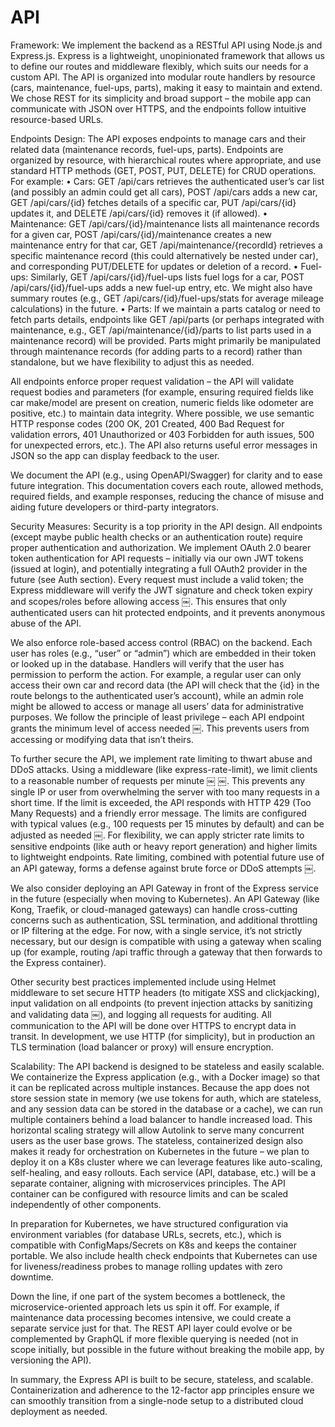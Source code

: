 # API

Framework: We implement the backend as a RESTful API using Node.js and Express.js. Express is a lightweight, unopinionated framework that allows us to define our routes and middleware flexibly, which suits our needs for a custom API. The API is organized into modular route handlers by resource (cars, maintenance, fuel-ups, parts), making it easy to maintain and extend. We chose REST for its simplicity and broad support – the mobile app can communicate with JSON over HTTPS, and the endpoints follow intuitive resource-based URLs.

Endpoints Design: The API exposes endpoints to manage cars and their related data (maintenance records, fuel-ups, parts). Endpoints are organized by resource, with hierarchical routes where appropriate, and use standard HTTP methods (GET, POST, PUT, DELETE) for CRUD operations. For example:
	•	Cars: GET /api/cars retrieves the authenticated user’s car list (and possibly an admin could get all cars), POST /api/cars adds a new car, GET /api/cars/{id} fetches details of a specific car, PUT /api/cars/{id} updates it, and DELETE /api/cars/{id} removes it (if allowed).
	•	Maintenance: GET /api/cars/{id}/maintenance lists all maintenance records for a given car, POST /api/cars/{id}/maintenance creates a new maintenance entry for that car, GET /api/maintenance/{recordId} retrieves a specific maintenance record (this could alternatively be nested under car), and corresponding PUT/DELETE for updates or deletion of a record.
	•	Fuel-ups: Similarly, GET /api/cars/{id}/fuel-ups lists fuel logs for a car, POST /api/cars/{id}/fuel-ups adds a new fuel-up entry, etc. We might also have summary routes (e.g., GET /api/cars/{id}/fuel-ups/stats for average mileage calculations) in the future.
	•	Parts: If we maintain a parts catalog or need to fetch parts details, endpoints like GET /api/parts (or perhaps integrated with maintenance, e.g., GET /api/maintenance/{id}/parts to list parts used in a maintenance record) will be provided. Parts might primarily be manipulated through maintenance records (for adding parts to a record) rather than standalone, but we have flexibility to adjust this as needed.

All endpoints enforce proper request validation – the API will validate request bodies and parameters (for example, ensuring required fields like car make/model are present on creation, numeric fields like odometer are positive, etc.) to maintain data integrity. Where possible, we use semantic HTTP response codes (200 OK, 201 Created, 400 Bad Request for validation errors, 401 Unauthorized or 403 Forbidden for auth issues, 500 for unexpected errors, etc.). The API also returns useful error messages in JSON so the app can display feedback to the user.

We document the API (e.g., using OpenAPI/Swagger) for clarity and to ease future integration. This documentation covers each route, allowed methods, required fields, and example responses, reducing the chance of misuse and aiding future developers or third-party integrators.

Security Measures: Security is a top priority in the API design. All endpoints (except maybe public health checks or an authentication route) require proper authentication and authorization. We implement OAuth 2.0 bearer token authentication for API requests – initially via our own JWT tokens (issued at login), and potentially integrating a full OAuth2 provider in the future (see Auth section). Every request must include a valid token; the Express middleware will verify the JWT signature and check token expiry and scopes/roles before allowing access ￼. This ensures that only authenticated users can hit protected endpoints, and it prevents anonymous abuse of the API.

We also enforce role-based access control (RBAC) on the backend. Each user has roles (e.g., “user” or “admin”) which are embedded in their token or looked up in the database. Handlers will verify that the user has permission to perform the action. For example, a regular user can only access their own car and record data (the API will check that the {id} in the route belongs to the authenticated user’s account), while an admin role might be allowed to access or manage all users’ data for administrative purposes. We follow the principle of least privilege – each API endpoint grants the minimum level of access needed ￼. This prevents users from accessing or modifying data that isn’t theirs.

To further secure the API, we implement rate limiting to thwart abuse and DDoS attacks. Using a middleware (like express-rate-limit), we limit clients to a reasonable number of requests per minute ￼ ￼. This prevents any single IP or user from overwhelming the server with too many requests in a short time. If the limit is exceeded, the API responds with HTTP 429 (Too Many Requests) and a friendly error message. The limits are configured with typical values (e.g., 100 requests per 15 minutes by default) and can be adjusted as needed ￼. For flexibility, we can apply stricter rate limits to sensitive endpoints (like auth or heavy report generation) and higher limits to lightweight endpoints. Rate limiting, combined with potential future use of an API gateway, forms a defense against brute force or DDoS attempts ￼.

We also consider deploying an API Gateway in front of the Express service in the future (especially when moving to Kubernetes). An API Gateway (like Kong, Traefik, or cloud-managed gateways) can handle cross-cutting concerns such as authentication, SSL termination, and additional throttling or IP filtering at the edge. For now, with a single service, it’s not strictly necessary, but our design is compatible with using a gateway when scaling up (for example, routing /api traffic through a gateway that then forwards to the Express container).

Other security best practices implemented include using Helmet middleware to set secure HTTP headers (to mitigate XSS and clickjacking), input validation on all endpoints (to prevent injection attacks by sanitizing and validating data ￼), and logging all requests for auditing. All communication to the API will be done over HTTPS to encrypt data in transit. In development, we use HTTP (for simplicity), but in production an TLS termination (load balancer or proxy) will ensure encryption.

Scalability: The API backend is designed to be stateless and easily scalable. We containerize the Express application (e.g., with a Docker image) so that it can be replicated across multiple instances. Because the app does not store session state in memory (we use tokens for auth, which are stateless, and any session data can be stored in the database or a cache), we can run multiple containers behind a load balancer to handle increased load. This horizontal scaling strategy will allow Autolink to serve many concurrent users as the user base grows. The stateless, containerized design also makes it ready for orchestration on Kubernetes in the future – we plan to deploy it on a K8s cluster where we can leverage features like auto-scaling, self-healing, and easy rollouts. Each service (API, database, etc.) will be a separate container, aligning with microservices principles. The API container can be configured with resource limits and can be scaled independently of other components.

In preparation for Kubernetes, we have structured configuration via environment variables (for database URLs, secrets, etc.), which is compatible with ConfigMaps/Secrets on K8s and keeps the container portable. We also include health check endpoints that Kubernetes can use for liveness/readiness probes to manage rolling updates with zero downtime.

Down the line, if one part of the system becomes a bottleneck, the microservice-oriented approach lets us spin it off. For example, if maintenance data processing becomes intensive, we could create a separate service just for that. The REST API layer could evolve or be complemented by GraphQL if more flexible querying is needed (not in scope initially, but possible in the future without breaking the mobile app, by versioning the API).

In summary, the Express API is built to be secure, stateless, and scalable. Containerization and adherence to the 12-factor app principles ensure we can smoothly transition from a single-node setup to a distributed cloud deployment as needed.